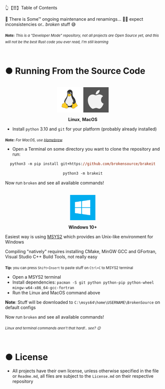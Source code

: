 👆【☰】Table of Contents

<div align="center">
  <!-- <img src="https://github.com/BrokenSource/Assets/raw/Master/Logos/Protostar.png" onerror="this.src='../Assets/Logos/Protostar.svg'"/> -->
</div>

🔨 There is Some™ ongoing maintenance and renamings... 👨‍🔧 expect inconsistencies or.. _broken_ stuff 😅

<sub><i><b>Note:</b> This is a "Developer Mode" repository, not all projects are Open Source yet, and this will not be the best Rust code you ever read, I'm still learning</i></sub>


<br>

# ● Running From the Source Code

<br>

<div align="center">
  <img src="https://raw.githubusercontent.com/edent/SuperTinyIcons/master/images/svg/linux.svg" style="vertical-align: middle;" width="82">
  <img src="https://raw.githubusercontent.com/edent/SuperTinyIcons/master/images/svg/apple.svg" style="vertical-align: middle;" width="82">

  **Linux**, **MacOS**
</div>

- Install `python` 3.10 and `git` for your platform (probably already installed)

<sub><i><b>Note:</b> For MacOS, use [Homebrew](https://brew.sh/).</i></sub>

- Open a Terminal on some directory you want to clone the repository and run:

<div align="center">

  ```ps
  python3 -m pip install git+https://github.com/brokensource/brakeit
  ```
  ```ps
  python3 -m brakeit
  ```
</div>

Now run `broken` and see all available commands!



<br>

<div align="center">
  <img src="https://raw.githubusercontent.com/edent/SuperTinyIcons/master/images/svg/windows.svg" style="vertical-align: middle;" width="82">

  **Windows 10+**
</div>

Easiest way is using [MSYS2](https://www.msys2.org/) which provides an Unix-like environment for Windows

Compiling "natively" requires installing CMake, MinGW GCC and GFortran, Visual Studio C++ Build Tools, not really easy

<sub><b>Tip:</b> you can press `Shift+Insert` to paste stuff on `Ctrl+C` to MSYS2 terminal</sub>

- Open a MSYS2 terminal
- Install dependencies: `pacman -S git python python-pip python-wheel mingw-w64-x86_64-gcc-fortran`
- Run the Linux and MacOS command above

**Note**: Stuff will be downloaded to `C:\msys64\home\USERNAME\BrokenSource` on default configs

Now run `broken` and see all available commands!

<sub><i>Linux and terminal commands aren't that hard!.. see? 😉</i></sub>


<br>

# ● License
- All projects have their own license, unless otherwise specified in the file or `Readme.md`, all files are subject to the `License.md` on their respective repository
